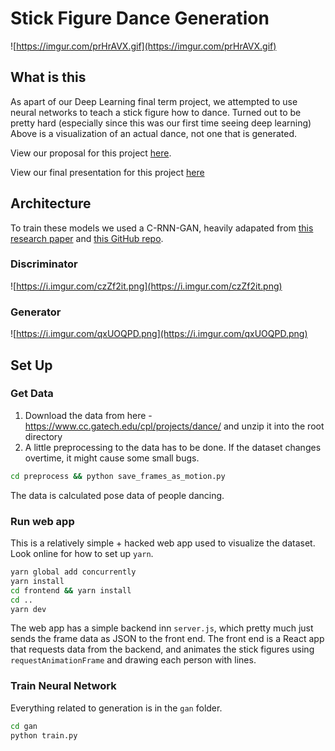 # Stick Figure Dance Generation

![https://imgur.com/prHrAVX.gif](https://imgur.com/prHrAVX.gif)

## What is this
As apart of our Deep Learning final term project, we attempted to use neural networks to teach a stick figure how to dance. Turned out to be pretty hard (especially since this was our first time seeing deep learning) Above is a visualization of an actual dance, not one that is generated.

View our proposal for this project [here](https://docs.google.com/presentation/d/16DkyjuKUwEGn6KHBLAWM4mkfl6efR9skYgtHtZl7f50/edit#slide=id.p).

View our final presentation for this project [here](https://docs.google.com/presentation/d/1bpcdQxCuz1dOa3TGanriQ1j9IDqPG5souyp6rEA4tt4/edit#slide=id.p)

## Architecture
To train these models we used a C-RNN-GAN, heavily adapated from [this research paper](https://arxiv.org/abs/1611.09904) and [this GitHub repo](https://github.com/cjbayron/c-rnn-gan.pytorch).
### Discriminator
![https://i.imgur.com/czZf2it.png](https://i.imgur.com/czZf2it.png)

### Generator
![https://i.imgur.com/qxUOQPD.png](https://i.imgur.com/qxUOQPD.png)


## Set Up
### Get  Data
1. Download the data from here - https://www.cc.gatech.edu/cpl/projects/dance/ and unzip it into the root directory
2. A little preprocessing to the data has to be done. If the dataset changes overtime, it might cause some small bugs.
```bash
cd preprocess && python save_frames_as_motion.py
```
The data is calculated pose data of people dancing.

### Run web app
This is a relatively simple + hacked web app used to visualize the dataset. Look online for how to set up `yarn`.
```bash
yarn global add concurrently
yarn install
cd frontend && yarn install
cd ..
yarn dev
```
The web app has a simple backend inn `server.js`, which pretty much just sends the frame data as JSON to the front end.
The front end is a React app that requests data from the backend, and animates the stick figures using `requestAnimationFrame` and drawing each person with lines.

### Train Neural Network
Everything related to generation is in the `gan` folder. 
```bash
cd gan
python train.py
```
